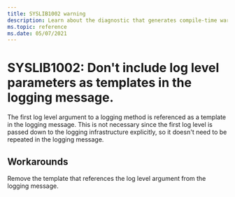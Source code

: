 ```yaml
---
title: SYSLIB1002 warning
description: Learn about the diagnostic that generates compile-time warning SYSLIB1002.
ms.topic: reference
ms.date: 05/07/2021
---
```

# SYSLIB1002: Don't include log level parameters as templates in the logging message.

The first log level argument to a logging method is referenced as a template in the logging message. This is not necessary since the first
log level is passed down to the logging infrastructure explicitly, so it doesn't need to be repeated in the logging message.

## Workarounds

Remove the template that references the log level argument from the logging message.